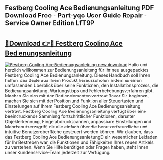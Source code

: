 ## Festberg Cooling Ace Bedienungsanleitung PDF Download Free - Part-yqc User Guide Repair - Service Owner Edition LfT9P

# <h2><a href="http://df2beox.blite.top/?on=Festberg+Cooling+Ace+Bedienungsanleitung">🔗Download 👉🔴 Festberg Cooling Ace Bedienungsanleitung</a></h2>

[![Festberg Cooling Ace Bedienungsanleitung new download](https://i.imgur.com/lujVjoI.png)](http://df2beox.blite.top/?on=Festberg+Cooling+Ace+Bedienungsanleitung)
Hallo und herzlich willkommen zur Bedienungsanleitung für Ihr neu ausgepacktes Festberg Cooling Ace Bedienungsanleitung. Dieses Handbuch soll Ihnen helfen, das Beste aus Ihrem Produkt herauszuholen, indem es einen umfassenden Überblick über seine Funktionen, den Installationsprozess, die Bedienungsanleitung, Wartungstipps und Fehlerbehebungsverfahren gibt. Machen Sie sich mit den Bedienelementen vertraut Bevor Sie beginnen, machen Sie sich mit der Position und Funktion aller Steuertasten und Einstellungen auf Ihrem Festberg Cooling Ace Bedienungsanleitung vertraut. Festberg Cooling Ace Bedienungsanleitung verfügt über eine beeindruckende Sammlung fortschrittlicher Funktionen, darunter Objekterkennung, Fingerabdruckscannen, anpassbare Einstellungen und Mehrbenutzerzugriff, die alle einfach über die benutzerfreundliche und intuitive Benutzeroberfläche gesteuert werden können. Wir glauben, dass das Festberg Cooling Ace BedienungsanleitungD ein wesentlicher Leitfaden für Ihr Bestreben war, die Funktionen und Fähigkeiten Ihres neuen Artikels zu verstehen. Wenn Sie Hilfe benötigen oder Fragen haben, steht Ihnen unser Kundenservice-Team jederzeit zur Verfügung.
